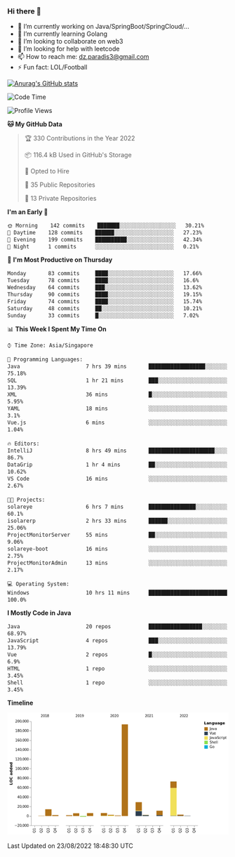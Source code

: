 ### Hi there 👋

- 🔭 I’m currently working on Java/SpringBoot/SpringCloud/...
- 🌱 I’m currently learning Golang
- 👯 I’m looking to collaborate on web3
- 🤔 I’m looking for help with leetcode
- 📫 How to reach me: dz.paradis3@gmail.com
- ⚡ Fun fact: LOL/Football

[![Anurag's GitHub stats](https://github-readme-stats.vercel.app/api?username=xiumu2017&show_icons=true&theme=radical)](https://github.com/anuraghazra/github-readme-stats)

<!--
**xiumu2017/xiumu2017** is a ✨ _special_ ✨ repository because its `README.md` (this file) appears on your GitHub profile.

Here are some ideas to get you started:

- 🔭 I’m currently working on ...
- 🌱 I’m currently learning ...
- 👯 I’m looking to collaborate on ...
- 🤔 I’m looking for help with ...
- 💬 Ask me about ...
- 📫 How to reach me: ...
- 😄 Pronouns: ...
- ⚡ Fun fact: ...
-->

<!--START_SECTION:waka-->
![Code Time](http://img.shields.io/badge/Code%20Time-752%20hrs%2033%20mins-blue)

![Profile Views](http://img.shields.io/badge/Profile%20Views-0-blue)

**🐱 My GitHub Data** 

> 🏆 330 Contributions in the Year 2022
 > 
> 📦 116.4 kB Used in GitHub's Storage 
 > 
> 💼 Opted to Hire
 > 
> 📜 35 Public Repositories 
 > 
> 🔑 13 Private Repositories  
 > 
**I'm an Early 🐤** 

```text
🌞 Morning    142 commits    ███████░░░░░░░░░░░░░░░░░░   30.21% 
🌆 Daytime    128 commits    ██████░░░░░░░░░░░░░░░░░░░   27.23% 
🌃 Evening    199 commits    ██████████░░░░░░░░░░░░░░░   42.34% 
🌙 Night      1 commits      ░░░░░░░░░░░░░░░░░░░░░░░░░   0.21%

```
📅 **I'm Most Productive on Thursday** 

```text
Monday       83 commits     ████░░░░░░░░░░░░░░░░░░░░░   17.66% 
Tuesday      78 commits     ████░░░░░░░░░░░░░░░░░░░░░   16.6% 
Wednesday    64 commits     ███░░░░░░░░░░░░░░░░░░░░░░   13.62% 
Thursday     90 commits     ████░░░░░░░░░░░░░░░░░░░░░   19.15% 
Friday       74 commits     ████░░░░░░░░░░░░░░░░░░░░░   15.74% 
Saturday     48 commits     ██░░░░░░░░░░░░░░░░░░░░░░░   10.21% 
Sunday       33 commits     █░░░░░░░░░░░░░░░░░░░░░░░░   7.02%

```


📊 **This Week I Spent My Time On** 

```text
⌚︎ Time Zone: Asia/Singapore

💬 Programming Languages: 
Java                     7 hrs 39 mins       ██████████████████░░░░░░░   75.18% 
SQL                      1 hr 21 mins        ███░░░░░░░░░░░░░░░░░░░░░░   13.39% 
XML                      36 mins             █░░░░░░░░░░░░░░░░░░░░░░░░   5.95% 
YAML                     18 mins             ░░░░░░░░░░░░░░░░░░░░░░░░░   3.1% 
Vue.js                   6 mins              ░░░░░░░░░░░░░░░░░░░░░░░░░   1.04%

🔥 Editors: 
IntelliJ                 8 hrs 49 mins       █████████████████████░░░░   86.7% 
DataGrip                 1 hr 4 mins         ██░░░░░░░░░░░░░░░░░░░░░░░   10.62% 
VS Code                  16 mins             ░░░░░░░░░░░░░░░░░░░░░░░░░   2.67%

🐱‍💻 Projects: 
solareye                 6 hrs 7 mins        ███████████████░░░░░░░░░░   60.1% 
isolarerp                2 hrs 33 mins       ██████░░░░░░░░░░░░░░░░░░░   25.06% 
ProjectMonitorServer     55 mins             ██░░░░░░░░░░░░░░░░░░░░░░░   9.06% 
solareye-boot            16 mins             ░░░░░░░░░░░░░░░░░░░░░░░░░   2.75% 
ProjectMonitorAdmin      13 mins             ░░░░░░░░░░░░░░░░░░░░░░░░░   2.17%

💻 Operating System: 
Windows                  10 hrs 11 mins      █████████████████████████   100.0%

```

**I Mostly Code in Java** 

```text
Java                     20 repos            █████████████████░░░░░░░░   68.97% 
JavaScript               4 repos             ███░░░░░░░░░░░░░░░░░░░░░░   13.79% 
Vue                      2 repos             █░░░░░░░░░░░░░░░░░░░░░░░░   6.9% 
HTML                     1 repo              ░░░░░░░░░░░░░░░░░░░░░░░░░   3.45% 
Shell                    1 repo              ░░░░░░░░░░░░░░░░░░░░░░░░░   3.45%

```


**Timeline**

![Chart not found](https://raw.githubusercontent.com/xiumu2017/xiumu2017/main/charts/bar_graph.png) 


 Last Updated on 23/08/2022 18:48:30 UTC
<!--END_SECTION:waka-->

